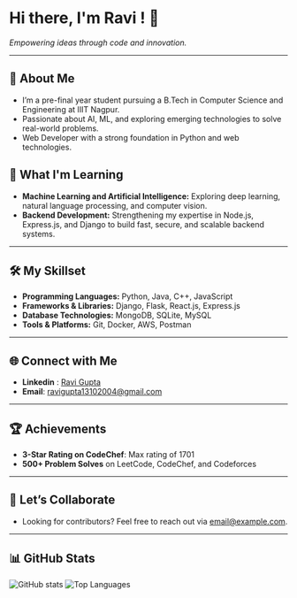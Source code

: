 # Hi there,  I'm Ravi ! 👋

*Empowering ideas through code and innovation.*


--- 

## 🚀 About Me
- I’m a pre-final year student pursuing a B.Tech in Computer Science and Engineering at IIIT Nagpur.  
- Passionate about AI, ML, and exploring emerging technologies to solve real-world problems.  
- Web Developer with a strong foundation in Python and web technologies.


## 🌱 What I'm Learning
- **Machine Learning and Artificial Intelligence:** Exploring deep learning, natural language processing, and computer vision.
- **Backend Development:** Strengthening my expertise in Node.js, Express.js, and Django to build fast, secure, and scalable backend systems.

---

## 🛠️ My Skillset
- **Programming Languages:** Python, Java, C++, JavaScript
- **Frameworks & Libraries:** Django, Flask, React.js, Express.js
- **Database Technologies:** MongoDB, SQLite, MySQL
- **Tools & Platforms:** Git, Docker, AWS, Postman

---



## 🌐 Connect with Me
- **Linkedin** : [Ravi Gupta](https://www.linkedin.com/in/ravi-gupta-9b6b2b238)
- **Email**: [ravigupta13102004@gmail.com](mailto:ravigupta13102004@gmail.com)




---

## 🏆 Achievements

- **3-Star Rating on CodeChef**: Max rating of 1701
- **500+ Problem Solves** on LeetCode, CodeChef, and Codeforces
---

## 🤝 Let’s Collaborate
- Looking for contributors? Feel free to reach out via [email@example.com](mailto:email@example.com).

---

## 📊 GitHub Stats
![GitHub stats](https://github-readme-stats.vercel.app/api?username=Ravi9550&show_icons=true&theme=radical)
![Top Languages](https://github-readme-stats.vercel.app/api/top-langs/?username=Ravi9550&layout=compact&theme=radical)
